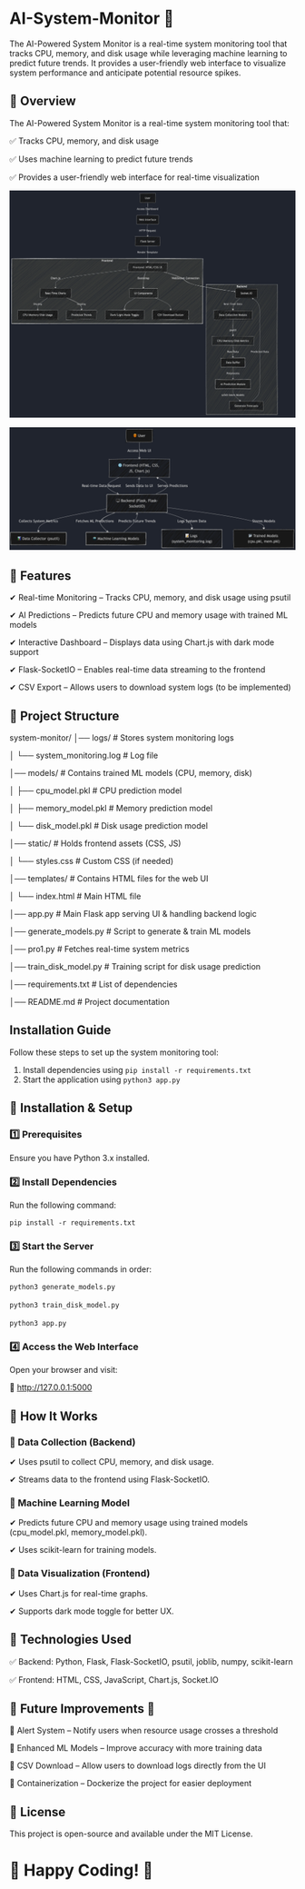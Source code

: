 # AI-System-Monitor 🚀

The AI-Powered System Monitor is a real-time system monitoring tool that tracks CPU, memory, and disk usage while leveraging machine learning to predict future trends. It provides a user-friendly web interface to visualize system performance and anticipate potential resource spikes.

## 📌 Overview

The AI-Powered System Monitor is a real-time system monitoring tool that:

✅ Tracks CPU, memory, and disk usage

✅ Uses machine learning to predict future trends

✅ Provides a user-friendly web interface for real-time visualization

![System Architecture](images/system_architecture.png)

![Flow Diagram](images/flow_diagram.png)


## 📌 Features

✔ Real-time Monitoring – Tracks CPU, memory, and disk usage using psutil

✔ AI Predictions – Predicts future CPU and memory usage with trained ML models

✔ Interactive Dashboard – Displays data using Chart.js with dark mode support

✔ Flask-SocketIO – Enables real-time data streaming to the frontend

✔ CSV Export – Allows users to download system logs (to be implemented)




## 📌 Project Structure

system-monitor/
│── logs/                     # Stores system monitoring logs

│   └── system_monitoring.log # Log file

│── models/                   # Contains trained ML models (CPU, memory, disk)

│   ├── cpu_model.pkl         # CPU prediction model

│   ├── memory_model.pkl      # Memory prediction model

│   └── disk_model.pkl        # Disk usage prediction model

│── static/                   # Holds frontend assets (CSS, JS)

│   └── styles.css            # Custom CSS (if needed)

│── templates/                # Contains HTML files for the web UI

│   └── index.html            # Main HTML file

│── app.py                    # Main Flask app serving UI & handling backend logic

│── generate_models.py        # Script to generate & train ML models

│── pro1.py                   # Fetches real-time system metrics

│── train_disk_model.py       # Training script for disk usage prediction

│── requirements.txt          # List of dependencies

│── README.md                 # Project documentation

## Installation Guide
Follow these steps to set up the system monitoring tool:
1. Install dependencies using `pip install -r requirements.txt`
2. Start the application using `python3 app.py`


## 📌 Installation & Setup

### 1️⃣ Prerequisites

Ensure you have Python 3.x installed.

### 2️⃣ Install Dependencies

Run the following command:

    pip install -r requirements.txt

### 3️⃣ Start the Server

Run the following commands in order:

    python3 generate_models.py

    python3 train_disk_model.py

    python3 app.py

### 4️⃣ Access the Web Interface

Open your browser and visit:

🔗 http://127.0.0.1:5000





## 📌 How It Works

### 🔹 Data Collection (Backend)

✔ Uses psutil to collect CPU, memory, and disk usage.

✔ Streams data to the frontend using Flask-SocketIO.


### 🔹 Machine Learning Model

✔ Predicts future CPU and memory usage using trained models (cpu_model.pkl, memory_model.pkl).

✔ Uses scikit-learn for training models.


### 🔹 Data Visualization (Frontend)

✔ Uses Chart.js for real-time graphs.

✔ Supports dark mode toggle for better UX.




## 📌 Technologies Used

✅ Backend: Python, Flask, Flask-SocketIO, psutil, joblib, numpy, scikit-learn

✅ Frontend: HTML, CSS, JavaScript, Chart.js, Socket.IO




## 📌 Future Improvements 🚀

🔹 Alert System – Notify users when resource usage crosses a threshold

🔹 Enhanced ML Models – Improve accuracy with more training data

🔹 CSV Download – Allow users to download logs directly from the UI

🔹 Containerization – Dockerize the project for easier deployment

## 📌 License
This project is open-source and available under the MIT License.

# 🎯 Happy Coding! 🚀
